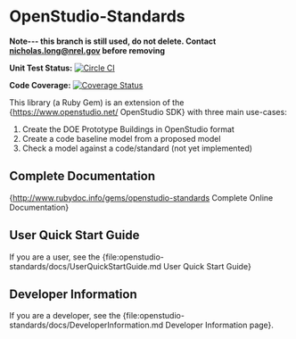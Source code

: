 # OpenStudio-Standards

**Note--- this branch is still used, do not delete. Contact nicholas.long@nrel.gov before removing**

**Unit Test Status:** [![Circle CI](https://circleci.com/gh/NREL/openstudio-standards/tree/master.svg?style=svg)](https://circleci.com/gh/NREL/openstudio-standards/tree/master)

**Code Coverage:** [![Coverage Status](https://coveralls.io/repos/github/NREL/openstudio-standards/badge.svg?branch=master)](https://coveralls.io/github/NREL/openstudio-standards?branch=master)

This library (a Ruby Gem) is an extension of the {https://www.openstudio.net/ OpenStudio SDK} with three main use-cases:

1. Create the DOE Prototype Buildings in OpenStudio format
2. Create a code baseline model from a proposed model
3. Check a model against a code/standard (not yet implemented)

## Complete Documentation

{http://www.rubydoc.info/gems/openstudio-standards Complete Online Documentation} 

## User Quick Start Guide

If you are a user, see the {file:openstudio-standards/docs/UserQuickStartGuide.md User Quick Start Guide}

## Developer Information

If you are a developer, see the {file:openstudio-standards/docs/DeveloperInformation.md Developer Information page}.



